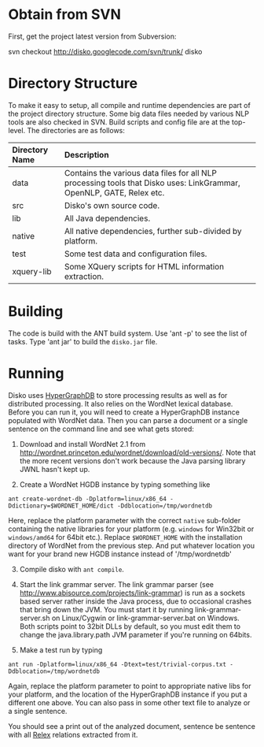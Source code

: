 # Obtain from SVN #

First, get the project latest version from Subversion:

svn checkout http://disko.googlecode.com/svn/trunk/ disko

# Directory Structure #

To make it easy to setup, all compile and runtime dependencies are part of the project directory structure. Some big data files needed by various NLP tools are also checked in SVN. Build scripts and config file are at the top-level. The directories are as follows:

| **Directory Name** | **Description** |
|:-------------------|:----------------|
| data               | Contains the various data files for all NLP processing tools that Disko uses: LinkGrammar, OpenNLP, GATE, Relex etc. |
| src                | Disko's own source code. |
| lib                | All Java dependencies. |
| native             | All native dependencies, further sub-divided by platform. |
| test               | Some test data and configuration files. |
| xquery-lib         | Some XQuery scripts for HTML information extraction. |

# Building #

The code is build with the ANT build system. Use 'ant -p' to see the list of tasks. Type 'ant jar' to build the `disko.jar` file.

# Running #

Disko uses [HyperGraphDB](http://www.hypergraphdb.org) to store processing results as well as for distributed processing. It also relies on the WordNet lexical database. Before you can run it, you will need to create a HyperGraphDB instance populated with WordNet data. Then you can parse a document or a single sentence on the command line and see what gets stored:

1. Download and install WordNet 2.1 from http://wordnet.princeton.edu/wordnet/download/old-versions/. Note that the more recent versions don't work because the Java parsing library JWNL hasn't kept up.

2. Create a WordNet HGDB instance by typing something like
```
ant create-wordnet-db -Dplatform=linux/x86_64 -Ddictionary=$WORDNET_HOME/dict -Ddblocation=/tmp/wordnetdb
```
Here, replace the platform parameter with the correct `native` sub-folder containing the native libraries for your platform (e.g. `windows` for Win32bit or `windows/amd64` for 64bit etc.). Replace `$WORDNET_HOME` with the installation directory of WordNet from the previous step. And put whatever location you want for your brand new HGDB instance instead of '/tmp/wordnetdb'

3. Compile disko with `ant compile`.

4. Start the link grammar server. The link grammar parser (see http://www.abisource.com/projects/link-grammar) is run as a sockets based server rather inside the Java process, due to occasional crashes that bring down the JVM. You must start it by running link-grammar-server.sh on Linux/Cygwin or link-grammar-server.bat on Windows. Both scripts point to 32bit DLLs by default, so you must edit them to change the java.library.path JVM parameter if you're running on 64bits.

5. Make a test run by typing
```
ant run -Dplatform=linux/x86_64 -Dtext=test/trivial-corpus.txt -Ddblocation=/tmp/wordnetdb
```
Again, replace the platform parameter to point to appropriate native libs for your platform, and the location of the HyperGraphDB instance if you put a different one above. You can also pass in some other text file to analyze or a single sentence.

You should see a print out of the analyzed document, sentence be sentence with all [Relex](http://wiki.opencog.org/w/RelEx) relations extracted from it.